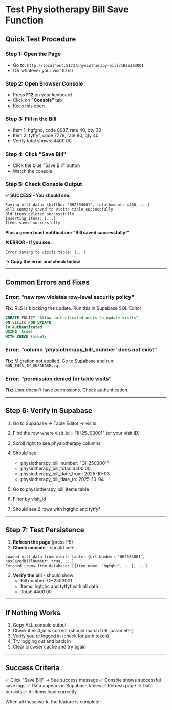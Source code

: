 # Test Physiotherapy Bill Save Function

## Quick Test Procedure

### Step 1: Open the Page
- Go to: `http://localhost:5173/physiotherapy-bill/IH25J03001`
- (Or whatever your visit ID is)

### Step 2: Open Browser Console
- Press **F12** on your keyboard
- Click on **"Console"** tab
- Keep this open

### Step 3: Fill in the Bill
- Item 1: hgfghc, code 8987, rate 40, qty 30
- Item 2: tytfyf, code 7778, rate 80, qty 40
- Verify total shows: 4400.00

### Step 4: Click "Save Bill"
- Click the blue "Save Bill" button
- Watch the console

### Step 5: Check Console Output

**✅ SUCCESS - You should see:**
```
Saving bill data: {billNo: "OH2503001", totalAmount: 4400, ...}
Bill summary saved to visits table successfully
Old items deleted successfully
Inserting items: [...]
Items saved successfully
```
**Plus a green toast notification: "Bill saved successfully!"**

**❌ ERROR - If you see:**
```
Error saving to visits table: {...}
```
**→ Copy the error and check below**

---

## Common Errors and Fixes

### Error: "new row violates row-level security policy"
**Fix:** RLS is blocking the update. Run this in Supabase SQL Editor:
```sql
CREATE POLICY "Allow authenticated users to update visits"
ON visits FOR UPDATE
TO authenticated
USING (true)
WITH CHECK (true);
```

### Error: "column 'physiotherapy_bill_number' does not exist"
**Fix:** Migration not applied. Go to Supabase and run:
`RUN_THIS_IN_SUPABASE.sql`

### Error: "permission denied for table visits"
**Fix:** User doesn't have permissions. Check authentication.

---

## Step 6: Verify in Supabase

1. Go to Supabase → Table Editor → visits
2. Find the row where visit_id = "IH25J03001" (or your visit ID)
3. Scroll right to see physiotherapy columns
4. Should see:
   - physiotherapy_bill_number: "OH2503001"
   - physiotherapy_bill_total: 4400.00
   - physiotherapy_bill_date_from: 2025-10-03
   - physiotherapy_bill_date_to: 2025-10-04

5. Go to physiotherapy_bill_items table
6. Filter by visit_id
7. Should see 2 rows with hgfghc and tytfyf

---

## Step 7: Test Persistence

1. **Refresh the page** (press F5)
2. **Check console** - should see:
```
Loaded bill data from visits table: {billNumber: "OH2503001", hasSavedBillNumber: true, ...}
Fetched items from database: [{item_name: "hgfghc", ...}, ...]
```
3. **Verify the bill** - should show:
   - Bill number: OH2503001
   - Items: hgfghc and tytfyf with all data
   - Total: 4400.00

---

## If Nothing Works

1. Copy ALL console output
2. Check if visit_id is correct (should match URL parameter)
3. Verify you're logged in (check for auth token)
4. Try logging out and back in
5. Clear browser cache and try again

---

## Success Criteria

✅ Click "Save Bill" → See success message
✅ Console shows successful save logs
✅ Data appears in Supabase tables
✅ Refresh page → Data persists
✅ All items load correctly

When all these work, the feature is complete!
